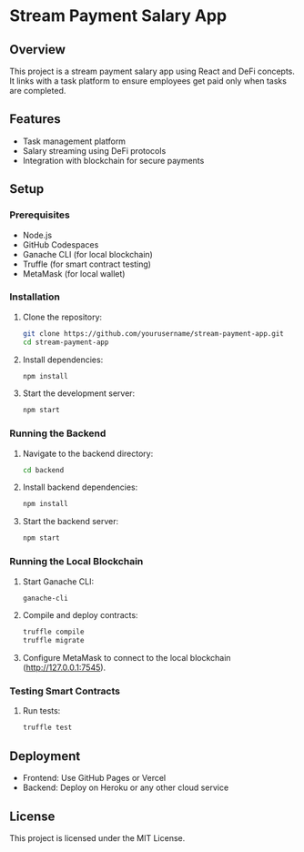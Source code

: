 # Stream Payment Salary App

## Overview
This project is a stream payment salary app using React and DeFi concepts. It links with a task platform to ensure employees get paid only when tasks are completed.

## Features
- Task management platform
- Salary streaming using DeFi protocols
- Integration with blockchain for secure payments

## Setup

### Prerequisites
- Node.js
- GitHub Codespaces
- Ganache CLI (for local blockchain)
- Truffle (for smart contract testing)
- MetaMask (for local wallet)

### Installation

1. Clone the repository:
   ```bash
   git clone https://github.com/yourusername/stream-payment-app.git
   cd stream-payment-app
   ```

2. Install dependencies:
   ```bash
   npm install
   ```

3. Start the development server:
   ```bash
   npm start
   ```

### Running the Backend

1. Navigate to the backend directory:
   ```bash
   cd backend
   ```

2. Install backend dependencies:
   ```bash
   npm install
   ```

3. Start the backend server:
   ```bash
   npm start
   ```

### Running the Local Blockchain

1. Start Ganache CLI:
   ```bash
   ganache-cli
   ```

2. Compile and deploy contracts:
   ```bash
   truffle compile
   truffle migrate
   ```

3. Configure MetaMask to connect to the local blockchain (http://127.0.0.1:7545).

### Testing Smart Contracts

1. Run tests:
   ```bash
   truffle test
   ```

## Deployment

- Frontend: Use GitHub Pages or Vercel
- Backend: Deploy on Heroku or any other cloud service

## License
This project is licensed under the MIT License.